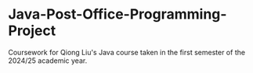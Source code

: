 # Java-Post-Office-Programming-Project
Coursework for Qiong Liu's Java course taken in the first semester of the 2024/25 academic year.
